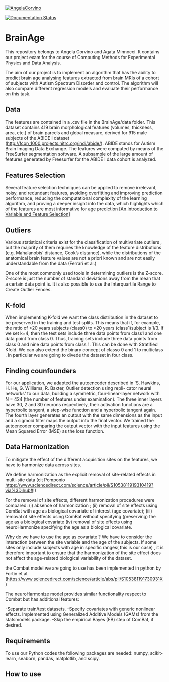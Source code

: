 
[![AngelaCorvino](https://circleci.com/gh/AngelaCorvino/BrainAge.svg?style=shield)](https://app.circleci.com/pipelines/github/AngelaCorvino/BrainAge?branch=main&filter=all)

[![Documentation Status](https://readthedocs.org/projects/brainage/badge/?version=latest)](https://brainage.readthedocs.io/en/latest/?badge=latest)


# BrainAge

This repository belongs to Angela Corvino and Agata Minnocci. It contains our project exam for the course of Computing Methods for Experimental Physics and Data Analysis.

The aim of our project is to implement an algorithm that has the ability to predict brain age analysing features extracted from brain MRIs of a cohort of subjects with Autism Spectrum Disorder and control. The algorithm will also compare different regression models and evaluate their performance on this task.

## Data

The features are contained in a .csv file in the BrainAge/data folder.
This dataset contains 419 brain morphological features (volumes, thickness, area, etc.) of brain parcels and global measure, derived for 915 male subjects of the ABIDE I dataset (http://fcon_1000.projects.nitrc.org/indi/abide/). ABIDE stands for Autism Brain Imaging Data Exchange.
The features were computed by means of the FreeSurfer segmentation software. A subsample of the large amount of features generated by Freesurfer for the ABIDE I data cohort is analyzed.

## Features Selection

Several feature selection techniques can be applied to remove irrelevant, noisy, and redundant features, avoiding overfitting and improving prediction performance, reducing the computational complexity of the learning algorithm, and proving a deeper insight into the data, which highlights which of the features are most informative for age prediction [[An Introduction to Variable and Feature Selection](https://www.jmlr.org/papers/volume3/guyon03a/guyon03a.pdf?ref=driverlayer.com/web)]

## Outliers
Various statistical criteria exist for the classification of multivariate outliers , but the majority of them requires the knowledge of the feature distributions (e.g. Mahalanobis’ distance, Cook’s distance), while the distributions of the anatomical brain feature values are not a priori known and are not easily understandable from the data (Ferrari et al.)

One of the most commonly used tools in determining outliers is the Z-score. Z-score is just the number of standard deviations away from the mean that a certain data point is.
It is also possible to use the Interquartile Range to Create Outlier Fences.

## K-fold


When implementing K-fold we want the class distribution in the dataset to be preserved in the training and test splits. This means that if, for example, the ratio of <20 years subjects (class0) to >20 years (class1)subject is 1/3. If we set k=4, then the test sets include three data points from class1 and one data point from class 0. Thus, training sets include three data points from class 0 and nine data points from class 1.
This can be done with Stratified Kfold.
We can also extend the binary concept of classo 0 and 1 to multiclass . In particular we are going to divede the dataset in four class.
## Finding counfounders

For our application, we adapted the autoencoder described in 'S. Hawkins, H. He, G. Williams, R. Baxter, Outlier detection using repli-
 cator neural networks' to our data, building a symmetric, four-linear-layer network with N = 424 (the number of features under examination). The three inner layers have 30, 2 and 30 neurons respectively, their activation functions are a hyperbolic tangent, a step-wise function and a hyperbolic tangent again. The fourth layer generates an output with the same dimensions as the input and a sigmoid filter maps the output into the final vector. We trained the autoencoder comparing the output vector with the input features using the Mean Squared Error (MSE) as the loss function.
 
## Data Harmonization 


To mitigate the effect of the different acquisition sites on the features, we have to harmonize data across sites. 

We define harmonization as the explicit removal of site-related effects in multi-site data (cit Pomponio https://www.sciencedirect.com/science/article/pii/S1053811919310419?via%3Dihub#!)




For the removal of site effects, different harmonization procedures were compared:
(i) absence of harmonization ;
(ii) removal of site effects using ComBat with age as biological covariate of interest (age covariate);
(iii) removal of site effects using ComBat without specifying (preserving) the age as a biological covariate 
(iv) removal of site effects using neuroHarmonize  specifying the age as a biological covariate.

Why do we have to use the age as covariate ?
We have to consider the interaction between the site variable and the age of the subjects.
If some sites only include subjects with age in specific ranges( this is our case) , it is therefore important to ensure that the harmonization of the site effect does not affect the age-related biological variability of the dataset.


the Combat model we are going to use has been implemented in python by Fortin et al. (https://www.sciencedirect.com/science/article/abs/pii/S105381191730931X)

The neuroHarmonize model provides similar functionality respect to Combat but has  additional features:

-Separate train/test datasets.
-Specify covariates with generic nonlinear effects. Implemented using Generalized Additive Models (GAMs) from the statsmodels package.
-Skip the empirical Bayes (EB) step of ComBat, if desired.

## Requirements

To use our Python codes the following packages are needed: numpy, scikit-learn, seaborn, pandas, matplotlib, and scipy.

## How to use
